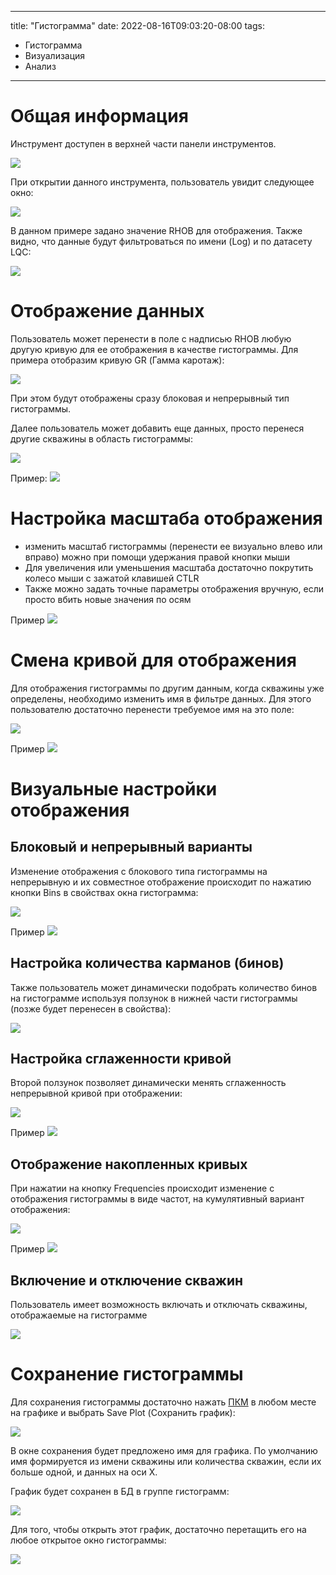 
---
title: "Гистограмма"
date: 2022-08-16T09:03:20-08:00
tags:
- Гистограмма
- Визуализация
- Анализ
---
# Общая информация

Инструмент доступен в верхней части панели инструментов.

![](Гистограмма_imgs/HistogramOnRibbon.png)


При открытии данного инструмента, пользователь увидит следующее окно:

![](Гистограмма_imgs/Histogram_CommonView.png)

В данном примере задано значение RHOB для отображения. Также видно, что данные будут фильтроваться по имени (Log) и по датасету LQC:

![](Гистограмма_imgs/X_VarDefinition.png)

# Отображение данных

Пользователь может перенести в поле с надписью RHOB любую другую кривую для ее отображения в качестве гистограммы. Для примера отобразим кривую GR (Гамма каротаж):

![](Гистограмма_imgs/GammaRaySingleWell.png)

При этом будут отображены сразу блоковая и непрерывный тип гистограммы.

Далее пользователь может добавить еще данных, просто перенеся другие скважины в область гистограммы:

![](Гистограмма_imgs/AddWellsToHistogram.png)

Пример:
 ![](Гистограмма_imgs/AddDataToHistogram.gif)


# Настройка масштаба отображения

+ изменить масштаб гистограммы (перенести ее визуально влево или вправо) можно при помощи удержания правой кнопки мыши
+ Для увеличения или уменьшения масштаба достаточно покрутить колесо мыши с зажатой клавишей CTLR
+ Также можно задать точные параметры отображения вручную, если просто вбить новые значения по осям

Пример
![](Гистограмма_imgs/ChangeView.gif)


# Смена кривой для отображения

Для отображения гистограммы по другим данным, когда скважины уже определены, необходимо изменить имя в фильтре данных. Для этого пользователю достаточно перенести требуемое имя на это поле:

![](Гистограмма_imgs/ChangeLog.png)

Пример
![](Гистограмма_imgs/ChangeLogs.gif)


# Визуальные настройки отображения

## Блоковый и непрерывный варианты

Изменение отображения с блокового типа гистограммы на непрерывную и их совместное отображение происходит по нажатию кнопки Bins в свойствах окна гистограмма:

![](Гистограмма_imgs/Bins_Lines.png)

Пример
![](Гистограмма_imgs/Bins_Lines.gif)


## Настройка количества карманов (бинов)

Также пользователь может динамически подобрать количество бинов на гистограмме используя ползунок в нижней части гистограммы (позже будет перенесен в свойства):

![](Гистограмма_imgs/AdjustBinsCount.png)


##  Настройка сглаженности кривой

Второй ползунок позволяет динамически менять сглаженность непрерывной кривой при отображении:

![](Гистограмма_imgs/AdjustSmoothness.png)

Пример
![](Гистограмма_imgs/AdjustSmoothness.gif)

## Отображение накопленных кривых

При нажатии на кнопку Frequencies происходит изменение с отображения гистограммы в виде частот, на кумулятивный вариант отображения:

![](Гистограмма_imgs/Frequencies_Cumulat.png)

Пример
![](Гистограмма_imgs/Frequencies_Cumulat.gif)


## Включение и отключение скважин

Пользователь имеет возможность включать и отключать скважины, отображаемые на гистограмме

![](Гистограмма_imgs/Wells_OnOff.png)


# Сохранение гистограммы

Для сохранения гистограммы достаточно нажать [ПКМ](../Термины/ПКМ.md) в любом месте на графике и выбрать Save Plot (Сохранить график):

![](Гистограмма_imgs/Histogram_Save.png)

В окне сохранения будет предложено имя для графика. По умолчанию имя формируется из имени скважины или количества скважин, если их больше одной, и данных на оси X.

График будет сохранен в БД в группе гистограмм:

![](Гистограмма_imgs/Historgramm_savedDB.png)

Для того, чтобы открыть этот график, достаточно перетащить его на любое открытое окно гистограммы:

![](Гистограмма_imgs/Historgramm_restore.gif)